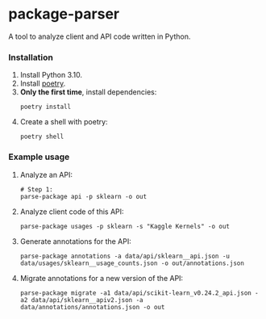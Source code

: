 # package-parser

A tool to analyze client and API code written in Python.

### Installation

1. Install Python 3.10.
2. Install [poetry](https://python-poetry.org/docs/master/#installation).
3. **Only the first time**, install dependencies:
    ```shell
    poetry install
    ```
4. Create a shell with poetry:
    ```shell
    poetry shell
    ```

### Example usage

1. Analyze an API:
    ```shell
    # Step 1:
    parse-package api -p sklearn -o out
    ```
2. Analyze client code of this API:
    ```shell
    parse-package usages -p sklearn -s "Kaggle Kernels" -o out
    ```
3. Generate annotations for the API:
    ```shell
    parse-package annotations -a data/api/sklearn__api.json -u data/usages/sklearn__usage_counts.json -o out/annotations.json
    ```
4. Migrate annotations for a new version of the API:
    ```shell
    parse-package migrate -a1 data/api/scikit-learn_v0.24.2_api.json -a2 data/api/sklearn__apiv2.json -a data/annotations/annotations.json -o out
    ```
